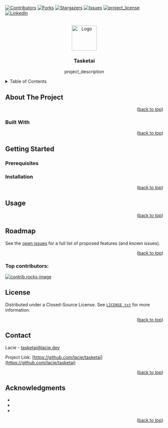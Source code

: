 <!-- Improved compatibility of back to top link: See: https://github.com/othneildrew/Best-README-Template/pull/73 -->
<a id="readme-top"></a>
<!--
*** Thanks for checking out the Best-README-Template. If you have a suggestion
*** that would make this better, please fork the repo and create a pull request
*** or simply open an issue with the tag "enhancement".
*** Don't forget to give the project a star!
*** Thanks again! Now go create something AMAZING! :D
-->



<!-- PROJECT SHIELDS -->
<!--
*** I'm using markdown "reference style" links for readability.
*** Reference links are enclosed in brackets [ ] instead of parentheses ( ).
*** See the bottom of this document for the declaration of the reference variables
*** for contributors-url, forks-url, etc. This is an optional, concise syntax you may use.
*** https://www.markdownguide.org/basic-syntax/#reference-style-links
-->
[![Contributors][contributors-shield]][contributors-url]
[![Forks][forks-shield]][forks-url]
[![Stargazers][stars-shield]][stars-url]
[![Issues][issues-shield]][issues-url]
[![project_license][license-shield]][license-url]
[![LinkedIn][linkedin-shield]][linkedin-url]



<!-- PROJECT LOGO -->
<br />
<div align="center">
  <a href="https://github.com/lacie/tasketai">
    <img src="images/logo.png" alt="Logo" width="80" height="80">
  </a>

<h3 align="center">Tasketai</h3>

  <p align="center">
    project_description
    <br />
<!-- 
    <a href="https://github.com/lacie/tasketai"><strong>Explore the docs »</strong></a>
    <br />
    <br />
   <a href="https://github.com/lacie/tasketai">View Demo</a>
    &middot;
    <a href="https://github.com/lacie/tasketai/issues/new?labels=bug&template=bug-report---.md">Report Bug</a>
    &middot;
    <a href="https://github.com/lacie/tasketai/issues/new?labels=enhancement&template=feature-request---.md">Request Feature</a>
-->
  </p>
</div>



<!-- TABLE OF CONTENTS -->
<details>
  <summary>Table of Contents</summary>
  <ol>
    <li>
      <a href="#about-the-project">About The Project</a>
      <ul>
        <li><a href="#built-with">Built With</a></li>
      </ul>
    </li>
    <li>
      <a href="#getting-started">Getting Started</a>
      <ul>
        <li><a href="#prerequisites">Prerequisites</a></li>
        <li><a href="#installation">Installation</a></li>
      </ul>
    </li>
    <li><a href="#usage">Usage</a></li>
    <li><a href="#roadmap">Roadmap</a></li>
    <li><a href="#license">License</a></li>
    <li><a href="#contact">Contact</a></li>
    <li><a href="#acknowledgments">Acknowledgments</a></li>
  </ol>
</details>



<!-- ABOUT THE PROJECT -->
## About The Project

[//]: # ([![Product Name Screen Shot][product-screenshot]]&#40;https://example.com&#41;)

[//]: # (Here's a blank template to get started.)

<p align="right">(<a href="#readme-top">back to top</a>)</p>



### Built With

[//]: # (* [![Next][Next.js]][Next-url])
[//]: # (* [![React][React.js]][React-url])
[//]: # (* [![Vue][Vue.js]][Vue-url])
[//]: # (* [![Angular][Angular.io]][Angular-url])
[//]: # (* [![Svelte][Svelte.dev]][Svelte-url])
[//]: # (* [![Laravel][Laravel.com]][Laravel-url])
[//]: # (* [![Bootstrap][Bootstrap.com]][Bootstrap-url])
[//]: # (* [![JQuery][JQuery.com]][JQuery-url])

<p align="right">(<a href="#readme-top">back to top</a>)</p>



<!-- GETTING STARTED -->
## Getting Started

[//]: # (This is an example of how you may give instructions on setting up your project locally.)
[//]: # (To get a local copy up and running follow these simple example steps.)

### Prerequisites

[//]: # (This is an example of how to list things you need to use the software and how to install them.)
[//]: # (* npm)
[//]: # (  ```sh)
[//]: # (  npm install npm@latest -g)
[//]: # (  ```)

### Installation

[//]: # (1. Get a free API Key at [https://example.com]&#40;https://example.com&#41;)
[//]: # (2. Clone the repo)
[//]: # (   ```sh)
[//]: # (   git clone https://github.com/lacie/tasketai.git)
[//]: # (   ```)
[//]: # (3. Install NPM packages)
[//]: # (   ```sh)
[//]: # (   npm install)
[//]: # (   ```)
[//]: # (4. Enter your API in `config.js`)
[//]: # (   ```js)
[//]: # (   const API_KEY = 'ENTER YOUR API';)
[//]: # (   ```)
[//]: # (5. Change git remote url to avoid accidental pushes to base project)
[//]: # (   ```sh)
[//]: # (   git remote set-url origin lacie/tasketai)
[//]: # (   git remote -v # confirm the changes)
[//]: # (   ```)

<p align="right">(<a href="#readme-top">back to top</a>)</p>



<!-- USAGE EXAMPLES -->
## Usage

[//]: # (Use this space to show useful examples of how a project can be used. Additional screenshots, code examples and demos work well in this space. You may also link to more resources.)

[//]: # (_For more examples, please refer to the [Documentation]&#40;https://example.com&#41;_.)

<p align="right">(<a href="#readme-top">back to top</a>)</p>



<!-- ROADMAP -->
## Roadmap

[//]: # (- [ ] Feature 1)
[//]: # (- [ ] Feature 2)
[//]: # (- [ ] Feature 3)
[//]: # (    - [ ] Nested Feature)

See the [open issues](https://github.com/lacie/tasketai/issues) for a full list of proposed features (and known issues).

<p align="right">(<a href="#readme-top">back to top</a>)</p>



### Top contributors:

<a href="https://github.com/lacie/tasketai/graphs/contributors">
  <img src="https://contrib.rocks/image?repo=lacie/tasketai" alt="contrib.rocks image" />
</a>



<!-- LICENSE -->
## License

Distributed under a Closed-Source License. See [`LICENSE.txt`](LICENSE.txt) for more information.

<p align="right">(<a href="#readme-top">back to top</a>)</p>



<!-- CONTACT -->
## Contact

Lacie - tasketai@lacie.dev

Project Link: [https://github.com/lacie/tasketai](https://github.com/lacie/tasketai)

<p align="right">(<a href="#readme-top">back to top</a>)</p>



<!-- ACKNOWLEDGMENTS -->
## Acknowledgments

* []()
* []()
* []()

<p align="right">(<a href="#readme-top">back to top</a>)</p>



<!-- MARKDOWN LINKS & IMAGES -->
<!-- https://www.markdownguide.org/basic-syntax/#reference-style-links -->
[contributors-shield]: https://img.shields.io/github/contributors/lacie/tasketai.svg?style=for-the-badge
[contributors-url]: https://github.com/lacie/tasketai/graphs/contributors
[forks-shield]: https://img.shields.io/github/forks/lacie/tasketai.svg?style=for-the-badge
[forks-url]: https://github.com/lacie/tasketai/network/members
[stars-shield]: https://img.shields.io/github/stars/lacie/tasketai.svg?style=for-the-badge
[stars-url]: https://github.com/lacie/tasketai/stargazers
[issues-shield]: https://img.shields.io/github/issues/lacie/tasketai.svg?style=for-the-badge
[issues-url]: https://github.com/lacie/tasketai/issues
[license-shield]: https://img.shields.io/github/license/lacie/tasketai.svg?style=for-the-badge
[license-url]: https://github.com/lacie/tasketai/blob/main/LICENSE.txt
[linkedin-shield]: https://img.shields.io/badge/-LinkedIn-black.svg?style=for-the-badge&logo=linkedin&colorB=555
[linkedin-url]: https://linkedin.com/in/Lacie
[product-screenshot]: images/screenshot.png
[Next.js]: https://img.shields.io/badge/next.js-000000?style=for-the-badge&logo=nextdotjs&logoColor=white
[Next-url]: https://nextjs.org/
[React.js]: https://img.shields.io/badge/React-20232A?style=for-the-badge&logo=react&logoColor=61DAFB
[React-url]: https://reactjs.org/
[Vue.js]: https://img.shields.io/badge/Vue.js-35495E?style=for-the-badge&logo=vuedotjs&logoColor=4FC08D
[Vue-url]: https://vuejs.org/
[Angular.io]: https://img.shields.io/badge/Angular-DD0031?style=for-the-badge&logo=angular&logoColor=white
[Angular-url]: https://angular.io/
[Svelte.dev]: https://img.shields.io/badge/Svelte-4A4A55?style=for-the-badge&logo=svelte&logoColor=FF3E00
[Svelte-url]: https://svelte.dev/
[Laravel.com]: https://img.shields.io/badge/Laravel-FF2D20?style=for-the-badge&logo=laravel&logoColor=white
[Laravel-url]: https://laravel.com
[Bootstrap.com]: https://img.shields.io/badge/Bootstrap-563D7C?style=for-the-badge&logo=bootstrap&logoColor=white
[Bootstrap-url]: https://getbootstrap.com
[JQuery.com]: https://img.shields.io/badge/jQuery-0769AD?style=for-the-badge&logo=jquery&logoColor=white
[JQuery-url]: https://jquery.com 
